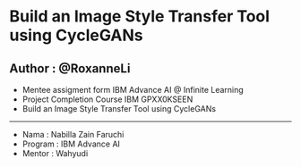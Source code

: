 # Build an Image Style Transfer Tool using CycleGANs
## Author : @RoxanneLi

- Mentee assigment form IBM Advance AI @ Infinite Learning
- Project Completion Course IBM GPXX0KSEEN
- Build an Image Style Transfer Tool using CycleGANs

---

- Nama : Nabilla Zain Faruchi
- Program : IBM Advance AI
- Mentor : Wahyudi
